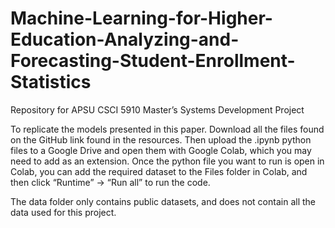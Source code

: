 # Machine-Learning-for-Higher-Education-Analyzing-and-Forecasting-Student-Enrollment-Statistics
Repository for APSU CSCI 5910 Master’s Systems Development Project


To replicate the models presented in this paper. Download all the files found on the GitHub link found in the resources. Then upload the .ipynb python files to a Google Drive and open them with Google Colab, which you may need to add as an extension. Once the python file you want to run is open in Colab, you can add the required dataset to the Files folder in Colab, and then click “Runtime” -> “Run all” to run the code.

The data folder only contains public datasets, and does not contain all the data used for this project.
